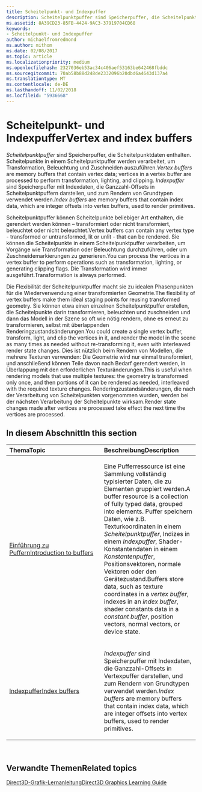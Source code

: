 ```yaml
---
title: Scheitelpunkt- und Indexpuffer
description: Scheitelpunktpuffer sind Speicherpuffer, die Scheitelpunktdaten enthalten. Scheitelpunkte in einem Scheitelpunktpuffer werden verarbeitet, um Transformation, Beleuchtung und Zuschneiden auszuführen.
ms.assetid: 8A39CD23-85FB-4424-9AC3-37919704CD68
keywords:
- Scheitelpunkt- und Indexpuffer
author: michaelfromredmond
ms.author: mithom
ms.date: 02/08/2017
ms.topic: article
ms.localizationpriority: medium
ms.openlocfilehash: 2327036eb53ac34c406aef53163be642468fbddc
ms.sourcegitcommit: 70ab58b88d248de2332096b20dbd6a4643d137a4
ms.translationtype: MT
ms.contentlocale: de-DE
ms.lasthandoff: 11/02/2018
ms.locfileid: "5936668"
---
```

# <a name="vertex-and-index-buffers"></a><span data-ttu-id="a1b10-104">Scheitelpunkt- und Indexpuffer</span><span class="sxs-lookup"><span data-stu-id="a1b10-104">Vertex and index buffers</span></span>


<span data-ttu-id="a1b10-105">*Scheitelpunktpuffer* sind Speicherpuffer, die Scheitelpunktdaten enthalten. Scheitelpunkte in einem Scheitelpunktpuffer werden verarbeitet, um Transformation, Beleuchtung und Zuschneiden auszuführen.</span><span class="sxs-lookup"><span data-stu-id="a1b10-105">*Vertex buffers* are memory buffers that contain vertex data; vertices in a vertex buffer are processed to perform transformation, lighting, and clipping.</span></span> <span data-ttu-id="a1b10-106">*Indexpuffer* sind Speicherpuffer mit Indexdaten, die Ganzzahl-Offsets in Scheitelpunktpuffern darstellen, und zum Rendern von Grundtypen verwendet werden.</span><span class="sxs-lookup"><span data-stu-id="a1b10-106">*Index buffers* are memory buffers that contain index data, which are integer offsets into vertex buffers, used to render primitives.</span></span>

<span data-ttu-id="a1b10-107">Scheitelpunktpuffer können Scheitelpunkte beliebiger Art enthalten, die gerendert werden können – transformiert oder nicht transformiert, beleuchtet oder nicht beleuchtet.</span><span class="sxs-lookup"><span data-stu-id="a1b10-107">Vertex buffers can contain any vertex type - transformed or untransformed, lit or unlit - that can be rendered.</span></span> <span data-ttu-id="a1b10-108">Sie können die Scheitelpunkte in einem Scheitelpunktpuffer verarbeiten, um Vorgänge wie Transformation oder Beleuchtung durchzuführen, oder um Zuschneidemarkierungen zu generieren.</span><span class="sxs-lookup"><span data-stu-id="a1b10-108">You can process the vertices in a vertex buffer to perform operations such as transformation, lighting, or generating clipping flags.</span></span> <span data-ttu-id="a1b10-109">Die Transformation wird immer ausgeführt.</span><span class="sxs-lookup"><span data-stu-id="a1b10-109">Transformation is always performed.</span></span>

<span data-ttu-id="a1b10-110">Die Flexibilität der Scheitelpunktpuffer macht sie zu idealen Phasenpunkten für die Wiederverwendung einer transformierten Geometrie.</span><span class="sxs-lookup"><span data-stu-id="a1b10-110">The flexibility of vertex buffers make them ideal staging points for reusing transformed geometry.</span></span> <span data-ttu-id="a1b10-111">Sie können etwa einen einzelnen Scheitelpunktpuffer erstellen, die Scheitelpunkte darin transformieren, beleuchten und zuschneiden und dann das Modell in der Szene so oft wie nötig rendern, ohne es erneut zu transformieren, selbst mit überlappenden Renderingzustandsänderungen.</span><span class="sxs-lookup"><span data-stu-id="a1b10-111">You could create a single vertex buffer, transform, light, and clip the vertices in it, and render the model in the scene as many times as needed without re-transforming it, even with interleaved render state changes.</span></span> <span data-ttu-id="a1b10-112">Dies ist nützlich beim Rendern von Modellen, die mehrere Texturen verwenden: Die Geometrie wird nur einmal transformiert, und anschließend können Teile davon nach Bedarf gerendert werden, in Überlappung mit den erforderlichen Texturänderungen.</span><span class="sxs-lookup"><span data-stu-id="a1b10-112">This is useful when rendering models that use multiple textures: the geometry is transformed only once, and then portions of it can be rendered as needed, interleaved with the required texture changes.</span></span> <span data-ttu-id="a1b10-113">Renderingzustandsänderungen, die nach der Verarbeitung von Scheitelpunkten vorgenommen wurden, werden bei der nächsten Verarbeitung der Scheitelpunkte wirksam.</span><span class="sxs-lookup"><span data-stu-id="a1b10-113">Render state changes made after vertices are processed take effect the next time the vertices are processed.</span></span>

## <a name="span-idin-this-sectionspanin-this-section"></a><span data-ttu-id="a1b10-114"><span id="in-this-section"></span>In diesem Abschnitt</span><span class="sxs-lookup"><span data-stu-id="a1b10-114"><span id="in-this-section"></span>In this section</span></span>


<table>
<colgroup>
<col width="50%" />
<col width="50%" />
</colgroup>
<thead>
<tr class="header">
<th align="left"><span data-ttu-id="a1b10-115">Thema</span><span class="sxs-lookup"><span data-stu-id="a1b10-115">Topic</span></span></th>
<th align="left"><span data-ttu-id="a1b10-116">Beschreibung</span><span class="sxs-lookup"><span data-stu-id="a1b10-116">Description</span></span></th>
</tr>
</thead>
<tbody>
<tr class="odd">
<td align="left"><p><a href="introduction-to-buffers.md"><span data-ttu-id="a1b10-117">Einführung zu Puffern</span><span class="sxs-lookup"><span data-stu-id="a1b10-117">Introduction to buffers</span></span></a></p></td>
<td align="left"><p><span data-ttu-id="a1b10-118">Eine Pufferressource ist eine Sammlung vollständig typisierter Daten, die zu Elementen gruppiert werden.</span><span class="sxs-lookup"><span data-stu-id="a1b10-118">A buffer resource is a collection of fully typed data, grouped into elements.</span></span> <span data-ttu-id="a1b10-119">Puffer speichern Daten, wie z.B. Texturkoordinaten in einem <em>Scheitelpunktpuffer</em>, Indizes in einem <em>Indexpuffer</em>, Shader-Konstantendaten in einem <em>Konstantenpuffer</em>, Positionsvektoren, normale Vektoren oder den Gerätezustand.</span><span class="sxs-lookup"><span data-stu-id="a1b10-119">Buffers store data, such as texture coordinates in a <em>vertex buffer</em>, indexes in an <em>index buffer</em>, shader constants data in a <em>constant buffer</em>, position vectors, normal vectors, or device state.</span></span></p></td>
</tr>
<tr class="even">
<td align="left"><p><a href="index-buffers.md"><span data-ttu-id="a1b10-120">Indexpuffer</span><span class="sxs-lookup"><span data-stu-id="a1b10-120">Index buffers</span></span></a></p></td>
<td align="left"><p><span data-ttu-id="a1b10-121"><em>Indexpuffer</em> sind Speicherpuffer mit Indexdaten, die Ganzzahl-Offsets in Vertexpuffer darstellen, und zum Rendern von Grundtypen verwendet werden.</span><span class="sxs-lookup"><span data-stu-id="a1b10-121"><em>Index buffers</em> are memory buffers that contain index data, which are integer offsets into vertex buffers, used to render primitives.</span></span></p></td>
</tr>
</tbody>
</table>

 

## <a name="span-idrelated-topicsspanrelated-topics"></a><span data-ttu-id="a1b10-122"><span id="related-topics"></span>Verwandte Themen</span><span class="sxs-lookup"><span data-stu-id="a1b10-122"><span id="related-topics"></span>Related topics</span></span>


[<span data-ttu-id="a1b10-123">Direct3D-Grafik-Lernanleitung</span><span class="sxs-lookup"><span data-stu-id="a1b10-123">Direct3D Graphics Learning Guide</span></span>](index.md)

 

 




